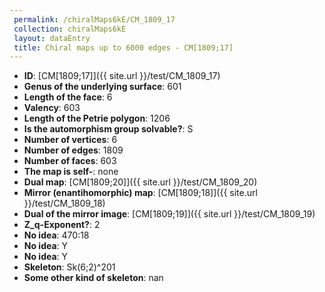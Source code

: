 ```yaml
--- 
 permalink: /chiralMaps6kE/CM_1809_17 
 collection: chiralMaps6kE
 layout: dataEntry
 title: Chiral maps up to 6000 edges - CM[1809;17]
---
```


- **ID**: [CM[1809;17]]({{ site.url }}/test/CM_1809_17)
- **Genus of the underlying surface**: 601
- **Length of the face**: 6
- **Valency**: 603
- **Length of the Petrie polygon**: 1206
- **Is the automorphism group solvable?**: S
- **Number of vertices**: 6
- **Number of edges**: 1809
- **Number of faces**: 603
- **The map is self-**: none
- **Dual map**: [CM[1809;20]]({{ site.url }}/test/CM_1809_20)
- **Mirror (enantihomorphic) map**: [CM[1809;18]]({{ site.url }}/test/CM_1809_18)
- **Dual of the mirror image**: [CM[1809;19]]({{ site.url }}/test/CM_1809_19)
- **Z_q-Exponent?**: 2
- **No idea**:  470:18
- **No idea**: Y
- **No idea**: Y
- **Skeleton**: Sk(6;2)^201
- **Some other kind of skeleton**: nan
